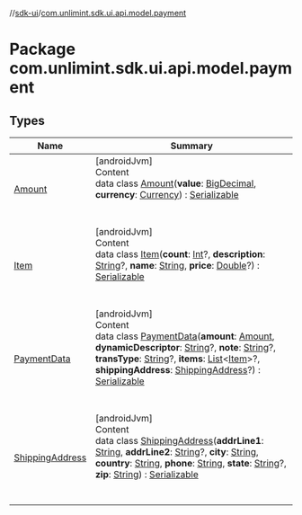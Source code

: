 //[sdk-ui](../../index.md)/[com.unlimint.sdk.ui.api.model.payment](index.md)



# Package com.unlimint.sdk.ui.api.model.payment  


## Types  
  
|  Name |  Summary | 
|---|---|
| <a name="com.unlimint.sdk.ui.api.model.payment/Amount///PointingToDeclaration/"></a>[Amount](-amount/index.md)| <a name="com.unlimint.sdk.ui.api.model.payment/Amount///PointingToDeclaration/"></a>[androidJvm]  <br>Content  <br>data class [Amount](-amount/index.md)(**value**: [BigDecimal](https://developer.android.com/reference/kotlin/java/math/BigDecimal.html), **currency**: [Currency](https://developer.android.com/reference/kotlin/java/util/Currency.html)) : [Serializable](https://developer.android.com/reference/kotlin/java/io/Serializable.html)  <br><br><br>|
| <a name="com.unlimint.sdk.ui.api.model.payment/Item///PointingToDeclaration/"></a>[Item](-item/index.md)| <a name="com.unlimint.sdk.ui.api.model.payment/Item///PointingToDeclaration/"></a>[androidJvm]  <br>Content  <br>data class [Item](-item/index.md)(**count**: [Int](https://kotlinlang.org/api/latest/jvm/stdlib/kotlin/-int/index.html)?, **description**: [String](https://kotlinlang.org/api/latest/jvm/stdlib/kotlin/-string/index.html)?, **name**: [String](https://kotlinlang.org/api/latest/jvm/stdlib/kotlin/-string/index.html), **price**: [Double](https://kotlinlang.org/api/latest/jvm/stdlib/kotlin/-double/index.html)?) : [Serializable](https://developer.android.com/reference/kotlin/java/io/Serializable.html)  <br><br><br>|
| <a name="com.unlimint.sdk.ui.api.model.payment/PaymentData///PointingToDeclaration/"></a>[PaymentData](-payment-data/index.md)| <a name="com.unlimint.sdk.ui.api.model.payment/PaymentData///PointingToDeclaration/"></a>[androidJvm]  <br>Content  <br>data class [PaymentData](-payment-data/index.md)(**amount**: [Amount](-amount/index.md), **dynamicDescriptor**: [String](https://kotlinlang.org/api/latest/jvm/stdlib/kotlin/-string/index.html)?, **note**: [String](https://kotlinlang.org/api/latest/jvm/stdlib/kotlin/-string/index.html)?, **transType**: [String](https://kotlinlang.org/api/latest/jvm/stdlib/kotlin/-string/index.html)?, **items**: [List](https://kotlinlang.org/api/latest/jvm/stdlib/kotlin.collections/-list/index.html)<[Item](-item/index.md)>?, **shippingAddress**: [ShippingAddress](-shipping-address/index.md)?) : [Serializable](https://developer.android.com/reference/kotlin/java/io/Serializable.html)  <br><br><br>|
| <a name="com.unlimint.sdk.ui.api.model.payment/ShippingAddress///PointingToDeclaration/"></a>[ShippingAddress](-shipping-address/index.md)| <a name="com.unlimint.sdk.ui.api.model.payment/ShippingAddress///PointingToDeclaration/"></a>[androidJvm]  <br>Content  <br>data class [ShippingAddress](-shipping-address/index.md)(**addrLine1**: [String](https://kotlinlang.org/api/latest/jvm/stdlib/kotlin/-string/index.html), **addrLine2**: [String](https://kotlinlang.org/api/latest/jvm/stdlib/kotlin/-string/index.html)?, **city**: [String](https://kotlinlang.org/api/latest/jvm/stdlib/kotlin/-string/index.html), **country**: [String](https://kotlinlang.org/api/latest/jvm/stdlib/kotlin/-string/index.html), **phone**: [String](https://kotlinlang.org/api/latest/jvm/stdlib/kotlin/-string/index.html), **state**: [String](https://kotlinlang.org/api/latest/jvm/stdlib/kotlin/-string/index.html)?, **zip**: [String](https://kotlinlang.org/api/latest/jvm/stdlib/kotlin/-string/index.html)) : [Serializable](https://developer.android.com/reference/kotlin/java/io/Serializable.html)  <br><br><br>|

